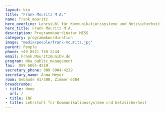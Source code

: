 ```yaml
---
layout: bio
title: "Frank Mouritz M.A."
name: frank_mouritz
hero_overline: Lehrstuhl für Kommunikationssysteme und Netzsicherheit
hero_title: Frank Mouritz M.A.
description: Programmkoordinator MISS
category: programmkoordination
image: "media/people/frank-mouritz.jpg"
parent: People
phone: +49 8821 750 2444
email: Frank.Mouritz@unibw.de
program: mba_public_management
fax:  089 6004-4219
secretary_phone: 089 6004-4229
secretary_name: Anna Meyer
room: Gebäude 41/300, Zimmer 0304
breadcrumbs:
- title: Home
  url: /
- title: INF
- title: Lehrstuhl für Kommunikationssysteme und Netzsicherheit
---
```


